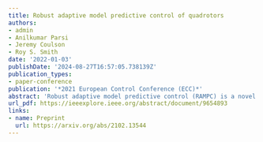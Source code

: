 ```yaml
---
title: Robust adaptive model predictive control of quadrotors
authors:
- admin
- Anilkumar Parsi
- Jeremy Coulson
- Roy S. Smith
date: '2022-01-03'
publishDate: '2024-08-27T16:57:05.738139Z'
publication_types:
- paper-conference
publication: '*2021 European Control Conference (ECC)*'
abstract: 'Robust adaptive model predictive control (RAMPC) is a novel control method that combines robustness guarantees with respect to unknown parameters and bounded disturbances into a model predictive control scheme. However, RAMPC has so far only been developed in theory. The goal of this paper is to apply RAMPC to a physical quadrotor experiment. To the best of our knowledge this is the first time that RAMPC has been applied in practice using a state space formulation. In doing so, we highlight important practical challenges such as computation of λ-contractive polytopes and dealing with measurement noise, and propose modifications to RAMPC so that it can be applied on a quadrotor. We first simulate quadrotor flight with a direct and a decoupled control architecture in different scenarios. The scenarios include: (i) an uncertain quadrotor mass and additive wind disturbance as part of a package delivery problem; and (ii) all rotor efficiencies drop as a power delivery problem. We then implement these scenarios on a physical quadrotor and present the experimental results.'
url_pdf: https://ieeexplore.ieee.org/abstract/document/9654893
links:
- name: Preprint
  url: https://arxiv.org/abs/2102.13544
---
```

